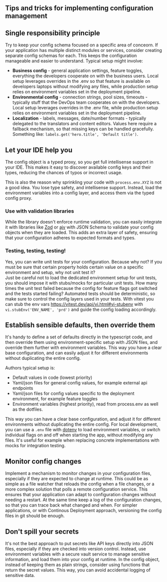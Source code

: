 ## Tips and tricks for implementing configuration management

## Single responsibility principle

Try to keep your config schema focused on a specific area of conceorn. If your application has multiple distinct modules or services, consider creating separate config schemas for each. This keeps the configuration manageable and easier to understand. Typical setup might involve:

- **Business config** - general application settings, feature toggles, everything the developers cooperate on with the business users. Local setup leverages overrides in the .env so that feature is available on developers laptops without modifying any files, while production setup relies on environment variables set in the deployment pipeline.
- **Environmental config** - connection strings, pool sizes, timeouts - typically stuff that the DevOps team cooperates on with the developers. Local setup leverages overrides in the .env file, while production setup relies on environment variables set in the deployment pipeline.
- **Localization** - labels, messages, date/number formats - typically delegated to the translators and content editors. Values here require a fallback mechanism, so that missing keys can be handled gracefully. Something like: `labels.get('hero.title', 'Default title')`.

## Let your IDE help you

The config object is a typed proxy, so you get full intellisense support in your IDE. This makes it easy to discover available config keys and their types, reducing the chances of typos or incorrect usage.

This is also the reason why sprinkling your code with `process.env.XYZ` is not a good idea. You lose type safety, and intellisense support. Instead, load the environment variables into a config layer, and access them via the typed config proxy.


### Use with validation libraries

While the library doesn't enforce runtime validation, you can easily integrate it with libraries like [Zod](https://zod.dev/) or [ajv](https://ajv.js.org/) with JSON Schema to validate your config objects when they are loaded. This adds an extra layer of safety, ensuring that your configuration adheres to expected formats and types.

### Testing, testing, testing!

Yes, you can write unit tests for your configuration. Because why not? If you must be sure that certain property holds certain value on a specific environment and setup, why not unit test it?                                                 
Just be careful not to load the dedicated environment setup for unit tests, you should impose it with stubs/mocks for particular unit tests. How many times the unit test failed because the config for feature flags got switched and the tests started failing? Automated tests should be deterministic, so make sure to control the config layers used in your tests. With vitest you can stub the env vars https://vitest.dev/api/vi.html#vi-stubenv with `vi.stubEnv('ENV_NAME', 'prd')` and guide the config loading accordingly.

## Establish sensible defaults, then override them

It's handy to define a set of defaults directly in the typescript code, and then override them using environment-specific setup with JSON files, and override them further with environment variables. This way you have a clear base configuration, and can easily adjust it for different environments without duplicating the entire config.

Authors typical setup is:

- Default values in code (lowest priority)
- Yaml/json files for general config values, for example external api endpoints
- Yaml/json files for config values specific to the deployment environment, for example feature toggles
- Environment variables (highest priority), read from process.env as well as the dotfiles. 

This way you can have a clear base configuration, and adjust it for different environments without duplicating the entire config. For local development, you can use a `.env` file with [dotenv](https://www.npmjs.com/package/dotenv) to load environment variables, or switch individual flags on and off when starting the app, without modifying any files. It's useful for example when replacing concrete implementations with mocks for integration testing.

## Monitor config changes

Implement a mechanism to monitor changes in your configuration files, especially if they are expected to change at runtime. This could be as simple as a file watcher that reloads the config when a file changes, or a more complex solution that polls a remote configuration service. This ensures that your application can adapt to configuration changes without needing a restart. At the same time keep a log of the configuration changes, so that you can trace back what changed and when. For simpler applications, or with Continous Deployment approach, versioning the config files in git should be enough.

## Don't spill your secrets

It's not the best approach to put secrets like API keys directly into JSON files, especially if they are checked into version control. Instead, use environment variables with a secure vault service to manage sensitive information, and load them into your config at runtime. In the config object, instead of keeping them as plain strings, consider using functions that return the secret values. This way, you can avoid accidental logging of sensitive data.

